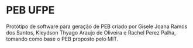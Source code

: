 # PEB UFPE
 Protótipo de software para geração de PEB criado por Gisele Joana Ramos dos Santos, Kleydson Thyago Araujo de Oliveira e Rachel Perez Palha, tomando como base o PEB proposto pelo MIT.
